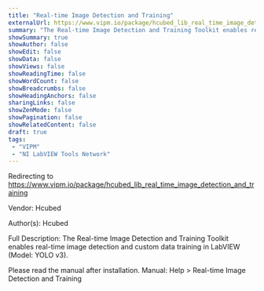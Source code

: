 ```yaml
---
title: "Real-time Image Detection and Training"
externalUrl: https://www.vipm.io/package/hcubed_lib_real_time_image_detection_and_training
summary: "The Real-time Image Detection and Training Toolkit enables real-time image detection and custom data training in LabVIEW (Model: YOLO v3)."
showSummary: true
showAuthor: false
showEdit: false
showData: false
showViews: false
showReadingTime: false
showWordCount: false
showBreadcrumbs: false
showHeadingAnchors: false
sharingLinks: false
showZenMode: false
showPagination: false
showRelatedContent: false
draft: true
tags:
 - "VIPM"
 - "NI LabVIEW Tools Network"
---
```


Redirecting to https://www.vipm.io/package/hcubed_lib_real_time_image_detection_and_training

Vendor: Hcubed

Author(s): Hcubed
 
Full Description:
The Real-time Image Detection and Training Toolkit enables real-time image detection and custom data training in LabVIEW (Model: YOLO v3).

Please read the manual after installation.
Manual: Help > Real-time Image Detection and Training